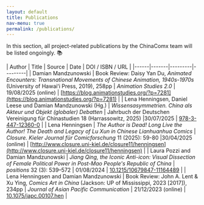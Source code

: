 ```yaml
---
layout: default
title: Publications
nav-menu: true
permalink: /publications/
---
```


In this section, all project-related publications by the ChinaComx team will be listed ongoingly. 📚

<!-- Please use a unified citation style  -->


| Author | Title | Source | Date | DOI / ISBN / URL |
|------|-------|---------|---------|
| Damian Mandzunowski | Book Review: Daisy Yan Du, *Animated Encounters: Transnational Movements of Chinese Animation, 1940s-1970s* (University of Hawaiʻi Press, 2019), 258pp | *Animation Studies 2.0* | 19/08/2025 (online) | [https://blog.animationstudies.org/?p=7281](https://blog.animationstudies.org/?p=7281) |
| Lena Henningsen, Daniel Leese und Damian Mandzunowski (Hg.) | *Wissensasymmetrien. China als Akteur und Objekt (globaler) Debatten* | Jahrbuch der Deutschen Vereinigung für Chinastudien 18 (Harrassowitz, 2025) |30/07/2025 | [978-3-447-12360-0](https://www.harrassowitz-verlag.de/Wissensasymmetrien/titel_8450.ahtml) |
| Lena Henningsen | *The Author is Dead! Long Live the Author! The Death and Legacy of Lu Xun in Chinese Lianhuanhua Comics* | *Closure. Kieler Journal für Comicforschung* 11 (2025): 59-80 |30/04/2025 (online) | [http://www.closure.uni-kiel.de/closure11/henningsen](http://www.closure.uni-kiel.de/closure11/henningsen) |
| Laura Pozzi and Damian Mandzunowski | *Jiang Qing, the Iconic Anti-icon: Visual Dissection of Female Political Power in Post-Mao People's Republic of China* | *positions* 32 (3): 539–572 | 01/08/2024 | [10.1215/10679847-11164489](https://doi.org/10.1215/10679847-11164489) |
| Lena Henningsen and Damian Mandzunowski | Book Review: John A. Lent & Xu Ying, *Comics Art in China* (Jackson: UP of Mississippi, 2023 [2017]), 234pp | *Journal of Asian Pacific Communication* | 21/12/2023 (online) | [10.1075/japc.00107.hen](http://dx.doi.org/10.1075/japc.00107.hen) |